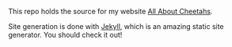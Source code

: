 
This repo holds the source for my website [All About Cheetahs](http://www.AllAboutCheetahs.info/).

Site generation is done with [Jekyll](https://jekyllrb.com/), which is an amazing static site generator.  You should check it out!

